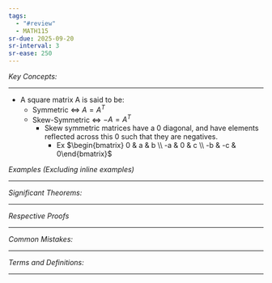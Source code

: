 ```yaml
---
tags:
  - "#review"
  - MATH115
sr-due: 2025-09-20
sr-interval: 3
sr-ease: 250
---
```

*Key Concepts:*
___

- A square matrix A is said to be:
	- Symmetric $\iff$ $A = A^T$
	- Skew-Symmetric $\iff$ $-A = A^T$
		- Skew symmetric matrices have a 0 diagonal, and have elements reflected across this 0 such that they are negatives. 
			- Ex $\begin{bmatrix} 0 & a & b \\ -a & 0 & c \\ -b & -c & 0\end{bmatrix}$

*Examples (Excluding inline examples)* 
___

*Significant Theorems:*
___

*Respective Proofs*
___

*Common Mistakes:*
___

*Terms and Definitions:*
___


